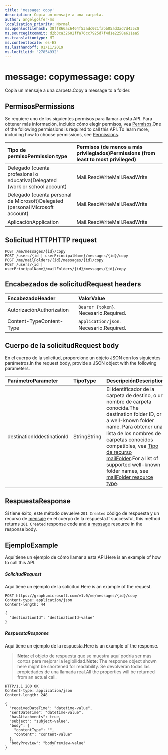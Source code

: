 ```yaml
---
title: 'message: copy'
description: Copia un mensaje a una carpeta.
author: angelgolfer-ms
localization_priority: Normal
ms.openlocfilehash: 38ff866ac6464f53adc021fabb05ad3ad7d435c8
ms.sourcegitcommit: d2b3ca32602ffa76cc7925d7f4d1e2258e611ea5
ms.translationtype: MT
ms.contentlocale: es-ES
ms.lasthandoff: 01/11/2019
ms.locfileid: "27854932"
---
```

# <a name="message-copy"></a><span data-ttu-id="94b24-103">message: copy</span><span class="sxs-lookup"><span data-stu-id="94b24-103">message: copy</span></span>

<span data-ttu-id="94b24-104">Copia un mensaje a una carpeta.</span><span class="sxs-lookup"><span data-stu-id="94b24-104">Copy a message to a folder.</span></span>

## <a name="permissions"></a><span data-ttu-id="94b24-105">Permisos</span><span class="sxs-lookup"><span data-stu-id="94b24-105">Permissions</span></span>

<span data-ttu-id="94b24-p101">Se requiere uno de los siguientes permisos para llamar a esta API. Para obtener más información, incluido cómo elegir permisos, vea [Permisos](/graph/permissions-reference).</span><span class="sxs-lookup"><span data-stu-id="94b24-p101">One of the following permissions is required to call this API. To learn more, including how to choose permissions, see [Permissions](/graph/permissions-reference).</span></span>

| <span data-ttu-id="94b24-108">Tipo de permiso</span><span class="sxs-lookup"><span data-stu-id="94b24-108">Permission type</span></span> | <span data-ttu-id="94b24-109">Permisos (de menos a más privilegiados)</span><span class="sxs-lookup"><span data-stu-id="94b24-109">Permissions (from least to most privileged)</span></span> |
|:----------------|:--------------------------------------------|
|<span data-ttu-id="94b24-110">Delegado (cuenta profesional o educativa)</span><span class="sxs-lookup"><span data-stu-id="94b24-110">Delegated (work or school account)</span></span> | <span data-ttu-id="94b24-111">Mail.ReadWrite</span><span class="sxs-lookup"><span data-stu-id="94b24-111">Mail.ReadWrite</span></span>    |
|<span data-ttu-id="94b24-112">Delegado (cuenta personal de Microsoft)</span><span class="sxs-lookup"><span data-stu-id="94b24-112">Delegated (personal Microsoft account)</span></span> | <span data-ttu-id="94b24-113">Mail.ReadWrite</span><span class="sxs-lookup"><span data-stu-id="94b24-113">Mail.ReadWrite</span></span>    |
|<span data-ttu-id="94b24-114">Aplicación</span><span class="sxs-lookup"><span data-stu-id="94b24-114">Application</span></span> | <span data-ttu-id="94b24-115">Mail.ReadWrite</span><span class="sxs-lookup"><span data-stu-id="94b24-115">Mail.ReadWrite</span></span> |

## <a name="http-request"></a><span data-ttu-id="94b24-116">Solicitud HTTP</span><span class="sxs-lookup"><span data-stu-id="94b24-116">HTTP request</span></span>

<!-- { "blockType": "ignored" } -->

```http
POST /me/messages/{id}/copy
POST /users/{id | userPrincipalName}/messages/{id}/copy
POST /me/mailFolders/{id}/messages/{id}/copy
POST /users/{id | userPrincipalName}/mailFolders/{id}/messages/{id}/copy
```

## <a name="request-headers"></a><span data-ttu-id="94b24-117">Encabezados de solicitud</span><span class="sxs-lookup"><span data-stu-id="94b24-117">Request headers</span></span>

| <span data-ttu-id="94b24-118">Encabezado</span><span class="sxs-lookup"><span data-stu-id="94b24-118">Header</span></span> | <span data-ttu-id="94b24-119">Valor</span><span class="sxs-lookup"><span data-stu-id="94b24-119">Value</span></span> |
|:-------|:------|
| <span data-ttu-id="94b24-120">Autorización</span><span class="sxs-lookup"><span data-stu-id="94b24-120">Authorization</span></span> | <span data-ttu-id="94b24-121">`Bearer {token}`.</span><span class="sxs-lookup"><span data-stu-id="94b24-121"></span></span> <span data-ttu-id="94b24-122">Necesario.</span><span class="sxs-lookup"><span data-stu-id="94b24-122">Required.</span></span> |
| <span data-ttu-id="94b24-123">Content-Type</span><span class="sxs-lookup"><span data-stu-id="94b24-123">Content-Type</span></span> | <span data-ttu-id="94b24-124">`application/json`.</span><span class="sxs-lookup"><span data-stu-id="94b24-124"></span></span> <span data-ttu-id="94b24-125">Necesario.</span><span class="sxs-lookup"><span data-stu-id="94b24-125">Required.</span></span> |

## <a name="request-body"></a><span data-ttu-id="94b24-126">Cuerpo de la solicitud</span><span class="sxs-lookup"><span data-stu-id="94b24-126">Request body</span></span>

<span data-ttu-id="94b24-127">En el cuerpo de la solicitud, proporcione un objeto JSON con los siguientes parámetros.</span><span class="sxs-lookup"><span data-stu-id="94b24-127">In the request body, provide a JSON object with the following parameters.</span></span>

| <span data-ttu-id="94b24-128">Parámetro</span><span class="sxs-lookup"><span data-stu-id="94b24-128">Parameter</span></span> | <span data-ttu-id="94b24-129">Tipo</span><span class="sxs-lookup"><span data-stu-id="94b24-129">Type</span></span> | <span data-ttu-id="94b24-130">Descripción</span><span class="sxs-lookup"><span data-stu-id="94b24-130">Description</span></span> |
|:----------|:-----|:------------|
|<span data-ttu-id="94b24-131">destinationId</span><span class="sxs-lookup"><span data-stu-id="94b24-131">destinationId</span></span>|<span data-ttu-id="94b24-132">String</span><span class="sxs-lookup"><span data-stu-id="94b24-132">String</span></span>|<span data-ttu-id="94b24-133">El identificador de la carpeta de destino, o un nombre de carpeta conocida.</span><span class="sxs-lookup"><span data-stu-id="94b24-133">The destination folder ID, or a well-known folder name.</span></span> <span data-ttu-id="94b24-134">Para obtener una lista de los nombres de carpetas conocidos compatibles, vea [Tipo de recurso mailFolder](../resources/mailfolder.md).</span><span class="sxs-lookup"><span data-stu-id="94b24-134">For a list of supported well-known folder names, see [mailFolder resource type](../resources/mailfolder.md).</span></span>|

## <a name="response"></a><span data-ttu-id="94b24-135">Respuesta</span><span class="sxs-lookup"><span data-stu-id="94b24-135">Response</span></span>

<span data-ttu-id="94b24-136">Si tiene éxito, este método devuelve `201 Created` código de respuesta y un recurso de [mensaje](../resources/message.md) en el cuerpo de la respuesta.</span><span class="sxs-lookup"><span data-stu-id="94b24-136">If successful, this method returns `201 Created` response code and a [message](../resources/message.md) resource in the response body.</span></span>

## <a name="example"></a><span data-ttu-id="94b24-137">Ejemplo</span><span class="sxs-lookup"><span data-stu-id="94b24-137">Example</span></span>

<span data-ttu-id="94b24-138">Aquí tiene un ejemplo de cómo llamar a esta API.</span><span class="sxs-lookup"><span data-stu-id="94b24-138">Here is an example of how to call this API.</span></span>

##### <a name="request"></a><span data-ttu-id="94b24-139">Solicitud</span><span class="sxs-lookup"><span data-stu-id="94b24-139">Request</span></span>
<span data-ttu-id="94b24-140">Aquí tiene un ejemplo de la solicitud.</span><span class="sxs-lookup"><span data-stu-id="94b24-140">Here is an example of the request.</span></span>
<!-- {
  "blockType": "request",
  "name": "message_copy"
}-->

```http
POST https://graph.microsoft.com/v1.0/me/messages/{id}/copy
Content-type: application/json
Content-length: 44

{
  "destinationId": "destinationId-value"
}
```

##### <a name="response"></a><span data-ttu-id="94b24-141">Respuesta</span><span class="sxs-lookup"><span data-stu-id="94b24-141">Response</span></span>

<span data-ttu-id="94b24-142">Aquí tiene un ejemplo de la respuesta.</span><span class="sxs-lookup"><span data-stu-id="94b24-142">Here is an example of the response.</span></span>

> <span data-ttu-id="94b24-143">**Nota:** el objeto de respuesta que se muestra aquí podría ser más cortos para mejorar la legibilidad.</span><span class="sxs-lookup"><span data-stu-id="94b24-143">**Note:** The response object shown here might be shortened for readability.</span></span> <span data-ttu-id="94b24-144">Se devolverán todas las propiedades de una llamada real.</span><span class="sxs-lookup"><span data-stu-id="94b24-144">All the properties will be returned from an actual call.</span></span>
<!-- {
  "blockType": "response",
  "truncated": true,
  "@odata.type": "microsoft.graph.message"
} -->

```http
HTTP/1.1 200 OK
Content-type: application/json
Content-length: 248

{
  "receivedDateTime": "datetime-value",
  "sentDateTime": "datetime-value",
  "hasAttachments": true,
  "subject": "subject-value",
  "body": {
    "contentType": "",
    "content": "content-value"
  },
  "bodyPreview": "bodyPreview-value"
}
```

<!-- uuid: 8fcb5dbc-d5aa-4681-8e31-b001d5168d79
2015-10-25 14:57:30 UTC -->
<!-- {
  "type": "#page.annotation",
  "description": "message: copy",
  "keywords": "",
  "section": "documentation",
  "tocPath": ""
}-->
